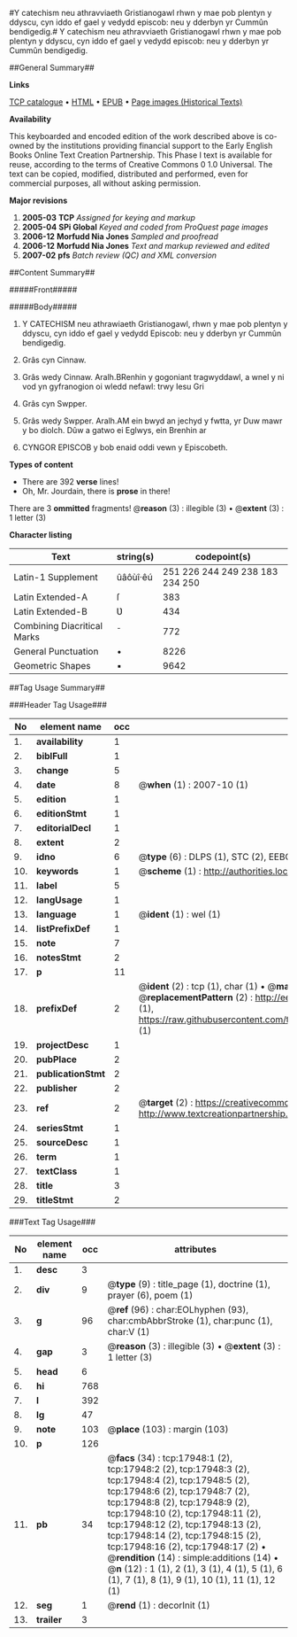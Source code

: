 #Y catechism neu athravviaeth Gristianogawl rhwn y mae pob plentyn y ddyscu, cyn iddo ef gael y vedydd episcob: neu y dderbyn yr Cummûn bendigedig.#
Y catechism neu athravviaeth Gristianogawl rhwn y mae pob plentyn y ddyscu, cyn iddo ef gael y vedydd episcob: neu y dderbyn yr Cummûn bendigedig.

##General Summary##

**Links**

[TCP catalogue](http://www.ota.ox.ac.uk/tcp/)  • 
[HTML](http://tei.it.ox.ac.uk/tcp/Texts-HTML/free/A18/A18168.html)  • 
[EPUB](http://tei.it.ox.ac.uk/tcp/Texts-EPUB/free/A18/A18168.epub) • 
[Page images (Historical Texts)](https://data.historicaltexts.jisc.ac.uk/view?pubId=eebo-99852618e&pageId=eebo-99852618e-17948-1)

**Availability**

This keyboarded and encoded edition of the
	       work described above is co-owned by the institutions
	       providing financial support to the Early English Books
	       Online Text Creation Partnership. This Phase I text is
	       available for reuse, according to the terms of Creative
	       Commons 0 1.0 Universal. The text can be copied,
	       modified, distributed and performed, even for
	       commercial purposes, all without asking permission.

**Major revisions**

1. __2005-03__ __TCP__ *Assigned for keying and markup*
1. __2005-04__ __SPi Global__ *Keyed and coded from ProQuest page images*
1. __2006-12__ __Morfudd Nia Jones__ *Sampled and proofread*
1. __2006-12__ __Morfudd Nia Jones__ *Text and markup reviewed and edited*
1. __2007-02__ __pfs__ *Batch review (QC) and XML conversion*

##Content Summary##

#####Front#####

#####Body#####

1. Y CATECHISM neu athrawiaeth Gristianogawl, rhwn y mae pob plentyn y ddyscu, cyn iddo ef gael y vedydd Episcob: neu y dderbyn yr Cummûn bendigedig.

1. Grâs cyn Cinnaw.

1. Grâs wedy Cinnaw.
Aralh.BRenhin y gogoniant tragwyddawl, a wnel y ni vod yn gyfranogion oi wledd nefawl: trwy Iesu Gri
1. Grâs cyn Swpper.

1. Grâs wedy Swpper.
Aralh.AM ein bwyd an jechyd y fwtta, yr Duw mawr y bo diolch. Dûw a gatwo ei Eglwys, ein Brenhin ar 
1. CYNGOR EPISCOB y bob enaid oddi vewn y Episcobeth.

**Types of content**

  * There are 392 **verse** lines!
  * Oh, Mr. Jourdain, there is **prose** in there!

There are 3 **ommitted** fragments! 
 @__reason__ (3) : illegible (3)  •  @__extent__ (3) : 1 letter (3)

**Character listing**


|Text|string(s)|codepoint(s)|
|---|---|---|
|Latin-1 Supplement|ûâôùî·êú|251 226 244 249 238 183 234 250|
|Latin Extended-A|ſ|383|
|Latin Extended-B|Ʋ|434|
|Combining             Diacritical Marks|̄|772|
|General Punctuation|•|8226|
|Geometric Shapes|▪|9642|

##Tag Usage Summary##

###Header Tag Usage###

|No|element name|occ|attributes|
|---|---|---|---|
|1.|__availability__|1||
|2.|__biblFull__|1||
|3.|__change__|5||
|4.|__date__|8| @__when__ (1) : 2007-10 (1)|
|5.|__edition__|1||
|6.|__editionStmt__|1||
|7.|__editorialDecl__|1||
|8.|__extent__|2||
|9.|__idno__|6| @__type__ (6) : DLPS (1), STC (2), EEBO-CITATION (1), PROQUEST (1), VID (1)|
|10.|__keywords__|1| @__scheme__ (1) : http://authorities.loc.gov/ (1)|
|11.|__label__|5||
|12.|__langUsage__|1||
|13.|__language__|1| @__ident__ (1) : wel (1)|
|14.|__listPrefixDef__|1||
|15.|__note__|7||
|16.|__notesStmt__|2||
|17.|__p__|11||
|18.|__prefixDef__|2| @__ident__ (2) : tcp (1), char (1)  •  @__matchPattern__ (2) : ([0-9\-]+):([0-9IVX]+) (1), (.+) (1)  •  @__replacementPattern__ (2) : http://eebo.chadwyck.com/downloadtiff?vid=$1&page=$2 (1), https://raw.githubusercontent.com/textcreationpartnership/Texts/master/tcpchars.xml#$1 (1)|
|19.|__projectDesc__|1||
|20.|__pubPlace__|2||
|21.|__publicationStmt__|2||
|22.|__publisher__|2||
|23.|__ref__|2| @__target__ (2) : https://creativecommons.org/publicdomain/zero/1.0/ (1), http://www.textcreationpartnership.org/docs/. (1)|
|24.|__seriesStmt__|1||
|25.|__sourceDesc__|1||
|26.|__term__|1||
|27.|__textClass__|1||
|28.|__title__|3||
|29.|__titleStmt__|2||


###Text Tag Usage###

|No|element name|occ|attributes|
|---|---|---|---|
|1.|__desc__|3||
|2.|__div__|9| @__type__ (9) : title_page (1), doctrine (1), prayer (6), poem (1)|
|3.|__g__|96| @__ref__ (96) : char:EOLhyphen (93), char:cmbAbbrStroke (1), char:punc (1), char:V (1)|
|4.|__gap__|3| @__reason__ (3) : illegible (3)  •  @__extent__ (3) : 1 letter (3)|
|5.|__head__|6||
|6.|__hi__|768||
|7.|__l__|392||
|8.|__lg__|47||
|9.|__note__|103| @__place__ (103) : margin (103)|
|10.|__p__|126||
|11.|__pb__|34| @__facs__ (34) : tcp:17948:1 (2), tcp:17948:2 (2), tcp:17948:3 (2), tcp:17948:4 (2), tcp:17948:5 (2), tcp:17948:6 (2), tcp:17948:7 (2), tcp:17948:8 (2), tcp:17948:9 (2), tcp:17948:10 (2), tcp:17948:11 (2), tcp:17948:12 (2), tcp:17948:13 (2), tcp:17948:14 (2), tcp:17948:15 (2), tcp:17948:16 (2), tcp:17948:17 (2)  •  @__rendition__ (14) : simple:additions (14)  •  @__n__ (12) : 1 (1), 2 (1), 3 (1), 4 (1), 5 (1), 6 (1), 7 (1), 8 (1), 9 (1), 10 (1), 11 (1), 12 (1)|
|12.|__seg__|1| @__rend__ (1) : decorInit (1)|
|13.|__trailer__|3||
